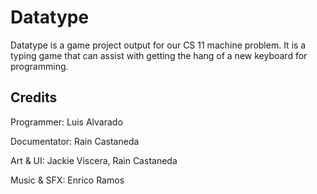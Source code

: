 # Datatype

Datatype is a game project output for our CS 11 machine problem. It is a typing game that can assist with getting the hang of a new keyboard for programming.


## Credits

Programmer: Luis Alvarado

Documentator: Rain Castaneda

Art & UI: Jackie Viscera, Rain Castaneda

Music & SFX: Enrico Ramos
